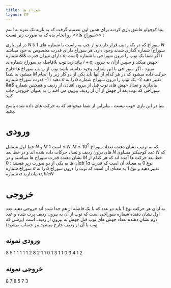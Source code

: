 ```yaml
---
title: سوراخ ها
layout: CF
---
```



پتیا کوچولو عاشق بازی کردنه برای همین اون تصمیم گرفت که یه بازیه تک نفره به اسم <<سوراخ ها>> رو انجام بده که به صورت زیر هست :

در این بازی 
$N$
سوراخ که در یک ردیف  قرار دارند و از چپ به راست با شماره های 1 تا 
$N$
شماره گذاری شدند وجود دارد. هر سوراخ دارای قدرت مخصوص به خود میباشد  (سوراخ شماره 
&i&
دارای میزان قدرت
$a_i$
است)
اگر شما یک توپ را درون سوراخی با شماره 
$i$
بیاندازید توپ بلافاصله به  سوراخ شماره ی
$i + a_i$
جهش میکند
و سپس ازآن به بیرون میپرد ، اگر سوراخی با این شماره وجود نداشته باشد توپ از ردیف سوراخ ها خارج میشود
به شما
$M$
حرکت داده میشود  که در هر کدام از آنها باید یکی از دو کار زیر را انجام دهید :
1- قدرت سوراخ شماره 
$a$
را به 
$b$
تغییر دهید
2- یک توپ را درون سوراخ شماره 
&a$ 
بیاندازید و تعداد جهش های توپ قبل از بیرون افتادن از ردیف و همچنین شماره سوراخی که توپ بعد از جهش از آن از ردیف بیرون می افتد را 
به عنوان خروجی چاپ کنید

پتیا در این بازی خوب نیست ، بنابراین از شما میخواهد که به حرکت های داده شده پاسخ دهید.
# ورودی
خط اول شمانل 
$N$
و 
$M$
است
$1 \le N , M \le 10^5$
که به ترتیب نشان دهنده تعداد سوراخ های درون ردیف و تعداد حرکات داده شده اند
و در خط بعد
$N$
عدد کوچیکتر مساوی 
$N$
که نشان دهنده قدرت سوراخ ها میباشند
و در 
$M$
خط بعد 
حرکت ها آمده اند که هر کدام از آن ها به یکی از دو صورت زیر هستند :
$0 a b$
$1 a$
نوع 0 به معنای آن است که قدرت سوراخ شماره 
$a$
را به
$b$
تغییر دهید 
و نوع 1 به معنای آن است که توپ را درون سوراخ شماره
$a$
بیاندازید
$a , b le N$
# خروجی
به ازای هر حرکت نوع 1 باید دو عدد که با یک فاصله از هم جدا شده اند خروجی دهید
عدد اول نشان دهنده شماره سوراخی است که توپ از آن به بیرون ردیف پرت شده و عدد دوم نشان دهنده تعداد جهش های توپ قبل 
جهش به بیرون از ردیف است
(پرشی که توب با آن از ردیف خارج میشود نیز حساب میشود)

## ورودی نمونه
8 5
1 1 1 1 1 2 8 2
1 1
0 1 3
1 1
0 3 4
1 2

## خروجی نمونه
8 7
8 5
7 3
